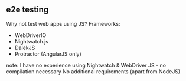 ##  e2e testing

Why not test web apps using JS?
Frameworks:
* WebDriverIO
* Nightwatch.js
* DalekJS
* Protractor (AngularJS only)

note:
	I have no experience using Nightwatch & WebDriver
	JS - no compilation necessary
	No additional requirements (apart from NodeJS) 
